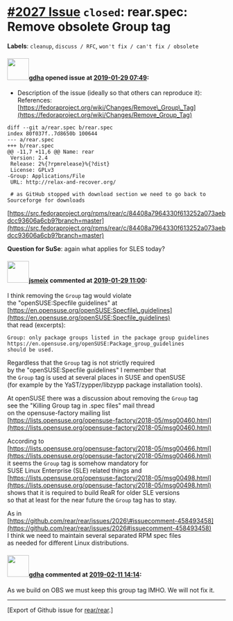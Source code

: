 [\#2027 Issue](https://github.com/rear/rear/issues/2027) `closed`: rear.spec: Remove obsolete Group tag
=======================================================================================================

**Labels**: `cleanup`, `discuss / RFC`,
`won't fix / can't fix / obsolete`

#### <img src="https://avatars.githubusercontent.com/u/888633?u=cdaeb31efcc0048d3619651aa18dd4b76e636b21&v=4" width="50">[gdha](https://github.com/gdha) opened issue at [2019-01-29 07:49](https://github.com/rear/rear/issues/2027):

-   Description of the issue (ideally so that others can reproduce
    it):  
    References:
    [https://fedoraproject.org/wiki/Changes/Remove\_Group\_Tag](https://fedoraproject.org/wiki/Changes/Remove_Group_Tag)

<!-- -->

    diff --git a/rear.spec b/rear.spec
    index 80f037f..7d8650b 100644
    --- a/rear.spec
    +++ b/rear.spec
    @@ -11,7 +11,6 @@ Name: rear
     Version: 2.4
     Release: 2%{?rpmrelease}%{?dist}
     License: GPLv3
    -Group: Applications/File
     URL: http://relax-and-recover.org/

     # as GitHub stopped with download section we need to go back to Sourceforge for downloads

[https://src.fedoraproject.org/rpms/rear/c/84408a7964330f613252a073aebdcc93606a6cb9?branch=master](https://src.fedoraproject.org/rpms/rear/c/84408a7964330f613252a073aebdcc93606a6cb9?branch=master)

**Question for SuSe**: again what applies for SLES today?

#### <img src="https://avatars.githubusercontent.com/u/1788608?u=925fc54e2ce01551392622446ece427f51e2f0ce&v=4" width="50">[jsmeix](https://github.com/jsmeix) commented at [2019-01-29 11:00](https://github.com/rear/rear/issues/2027#issuecomment-458498582):

I think removing the `Group` tag would violate  
the "openSUSE:Specfile guidelines" at  
[https://en.opensuse.org/openSUSE:Specfile\_guidelines](https://en.opensuse.org/openSUSE:Specfile_guidelines)  
that read (excerpts):

    Group: only package groups listed in the package group guidelines
    https://en.opensuse.org/openSUSE:Package_group_guidelines
    should be used.

Regardless that the `Group` tag is not strictly required  
by the "openSUSE:Specfile guidelines" I remember that  
the `Group` tag is used at several places in SUSE and openSUSE  
(for example by the YaST/zypper/libzypp package installation tools).

At openSUSE there was a discussion about removing the `Group` tag  
see the "Killing Group tag in .spec files" mail thread  
on the opensuse-factory mailing list  
[https://lists.opensuse.org/opensuse-factory/2018-05/msg00460.html](https://lists.opensuse.org/opensuse-factory/2018-05/msg00460.html)

According to  
[https://lists.opensuse.org/opensuse-factory/2018-05/msg00466.html](https://lists.opensuse.org/opensuse-factory/2018-05/msg00466.html)  
it seems the `Group` tag is somehow mandatory for  
SUSE Linux Enterprise (SLE) related things and  
[https://lists.opensuse.org/opensuse-factory/2018-05/msg00498.html](https://lists.opensuse.org/opensuse-factory/2018-05/msg00498.html)  
shows that it is required to build ReaR for older SLE versions  
so that at least for the near future the `Group` tag has to stay.

As in  
[https://github.com/rear/rear/issues/2026\#issuecomment-458493458](https://github.com/rear/rear/issues/2026#issuecomment-458493458)  
I think we need to maintain several separated RPM spec files  
as needed for different Linux distributions.

#### <img src="https://avatars.githubusercontent.com/u/888633?u=cdaeb31efcc0048d3619651aa18dd4b76e636b21&v=4" width="50">[gdha](https://github.com/gdha) commented at [2019-02-11 14:14](https://github.com/rear/rear/issues/2027#issuecomment-462341644):

As we build on OBS we must keep this group tag IMHO. We will not fix it.

------------------------------------------------------------------------

\[Export of Github issue for
[rear/rear](https://github.com/rear/rear).\]

